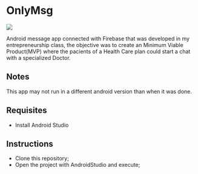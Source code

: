 # OnlyMsg
![](https://i.imgur.com/TkC23vN.png)


Android message app connected with Firebase that was developed in my entrepreneurship class, the objective was to create an Minimum Viable Product(MVP) where the pacients of a Health Care plan could start a chat with a specialized Doctor.  

## Notes
This app may not run in a different android version than when it was done.

## Requisites
- Install Android Studio

## Instructions
- Clone this repository;
- Open the project with AndroidStudio and execute;
